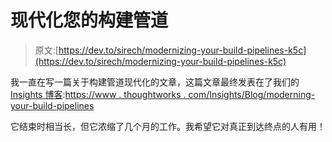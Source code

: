 # 现代化您的构建管道

> 原文:[https://dev.to/sirech/modernizing-your-build-pipelines-k5c](https://dev.to/sirech/modernizing-your-build-pipelines-k5c)

我一直在写一篇关于构建管道现代化的文章，这篇文章最终发表在了我们的 [Insights 博客](https://www.thoughtworks.com/insights):[https://www . thoughtworks . com/Insights/Blog/moderning-your-build-pipelines](https://www.thoughtworks.com/insights/blog/modernizing-your-build-pipelines)

它结束时相当长，但它浓缩了几个月的工作。我希望它对真正到达终点的人有用！